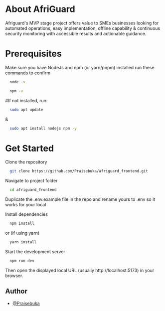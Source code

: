 #  About AfriGuard

Afriguard's MVP stage project offers value to SMEs businesses looking for automated operations, easy implementation, offline capability & continuous security monitoring with accessible results and actionable guidance.


# Prerequisites

Make sure you have NodeJs and npm (or yarn/pnpm) installed run these commands to confirm
```bash
  node -v
```

```bash
  npm -v
```


#If not installed, run:
```bash 
  sudo apt update
```
&

```bash
  sudo apt install nodejs npm -y
```


# Get Started
Clone the repository

```bash
  git clone https://github.com/Praisebuka/afriguard_frontend.git
```

Navigate to project folder
```bash
  cd afriguard_frontend
```

Duplicate the .env.example file in the repo and rename yours to .env so it works for your local

Install dependencies
```bash
  npm install
```

or (if using yarn)
```bash
  yarn install
```

Start the development server
```bash
  npm run dev
```


Then open the displayed local URL (usually http://localhost:5173) in your browser.


## Author

- [@Praisebuka]('https://github.com/Praisebuka')

